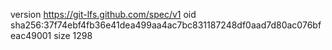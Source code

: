 version https://git-lfs.github.com/spec/v1
oid sha256:37f74ebf4fb36e41dea499aa4ac7bc831187248df0aad7d80ac076bfeac49001
size 1298
